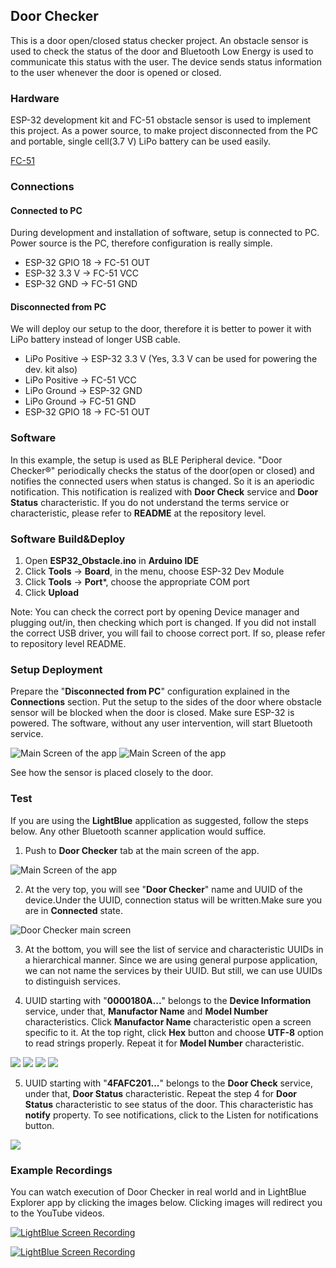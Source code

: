 ﻿## Door Checker

This is a door open/closed status checker project. An obstacle sensor is used to check the status of the door and Bluetooth Low Energy is used to communicate this status with the user. The device sends status information to the user whenever the door is opened or closed.

### Hardware
ESP-32 development kit and FC-51 obstacle sensor is used to implement this project. As a power source, to make project disconnected from the PC and portable, single cell(3.7 V) LiPo battery can be used easily. 

[FC-51](http://qqtrading.com.my/ir-infrared-obstacle-detaction-sensor-module-fc-5)

### Connections
#### Connected to PC
During development and installation of software, setup is connected to PC. Power source is the PC, therefore configuration is really simple. 

+ ESP-32 GPIO 18 -> FC-51 OUT
+ ESP-32 3.3 V   -> FC-51 VCC
+ ESP-32 GND     -> FC-51 GND

#### Disconnected from PC
We will deploy our setup to the door, therefore it is better to power it with LiPo battery instead of longer USB cable.

+ LiPo Positive -> ESP-32 3.3 V (Yes, 3.3 V can be used for powering the dev. kit also)
+ LiPo Positive -> FC-51 VCC
+ LiPo Ground -> ESP-32 GND
+ LiPo Ground -> FC-51 GND
+ ESP-32 GPIO 18 -> FC-51 OUT

### Software
In this example, the setup is used as BLE Peripheral device. "Door Checker®" periodically checks the status of the door(open or closed) and notifies the connected users when status is changed. So it is an aperiodic notification. This notification is realized with **Door Check** service and **Door Status** characteristic. If you do not understand the terms service or characteristic, please refer to **README** at the repository level. 

### Software Build&Deploy
1. Open **ESP32_Obstacle.ino** in **Arduino IDE**
2. Click **Tools** -> **Board**, in the menu, choose ESP-32 Dev Module
3. Click **Tools** -> **Port***, choose the appropriate COM port
4. Click **Upload**


Note: You can check the correct port by opening Device manager and plugging out/in, then checking which port is changed. If you did not install the correct USB driver, you will fail to choose correct port. If so, please refer to repository level README.

### Setup Deployment
Prepare the "**Disconnected from PC**" configuration explained in the **Connections** section. Put the setup to the sides of the door where obstacle sensor will be blocked when the door is closed. Make sure ESP-32 is powered. The software, without any user intervention, will start Bluetooth service.

![Main Screen of the app](img/Opened.jpg)
![Main Screen of the app](img/Closed.jpg)

See how the sensor is placed closely to the door.

### Test
If you are using the **LightBlue** application as suggested, follow the steps below. Any other Bluetooth scanner application would suffice.

1. Push to **Door Checker** tab at the main screen of the app.

![Main Screen of the app](img/0.jpg)

2. At the very top, you will see "**Door Checker**" name and UUID of the device.Under the UUID, connection status will be written.Make sure you are in **Connected** state.

![Door Checker main screen](img/main.jpg)

3. At the bottom, you will see the list of service and characteristic UUIDs in a hierarchical manner. Since we are using general purpose application, we can not name the services by their UUID. But still, we can use UUIDs to distinguish services.

4. UUID starting with "**0000180A...**" belongs to the **Device Information** service, under that, **Manufactor Name** and **Model Number** characteristics. Click **Manufactor Name** characteristic open a screen specific to it. At the top right, click **Hex** button and choose **UTF-8** option to read strings properly. Repeat it for **Model Number** characteristic. 

![](img/manraw.jpg) 
![](img/manhex.jpg)
![](img/10.jpg)
![](img/kos.jpg)

5. UUID starting with "**4FAFC201...**" belongs to the **Door Check** service, under that, **Door Status** characteristic. Repeat the step 4 for **Door Status** characteristic to see status of the door. This characteristic has **notify** property. To see notifications, click to the Listen for notifications button.

![](img/openclose.jpg)

### Example Recordings

You can watch execution of Door Checker in real world and in LightBlue Explorer app by clicking the images below. Clicking images will redirect you to the YouTube videos.

[![LightBlue Screen Recording](https://img.youtube.com/vi/hIGevPkYrnA/0.jpg)](https://www.youtube.com/watch?v=hIGevPkYrnA)

[![LightBlue Screen Recording](https://img.youtube.com/vi/huuiIYJ0lfQ/0.jpg)](https://www.youtube.com/watch?v=huuiIYJ0lfQ)



